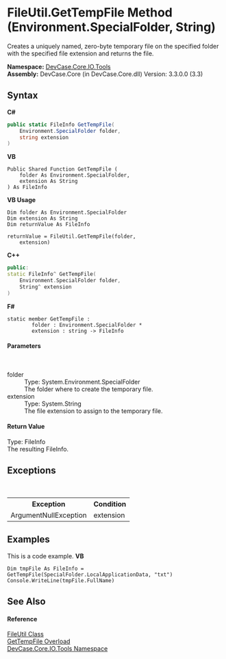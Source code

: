 # FileUtil.GetTempFile Method (Environment.SpecialFolder, String)
 

Creates a uniquely named, zero-byte temporary file on the specified folder with the specified file extension and returns the file.

**Namespace:**&nbsp;<a href="N_DevCase_Core_IO_Tools">DevCase.Core.IO.Tools</a><br />**Assembly:**&nbsp;DevCase.Core (in DevCase.Core.dll) Version: 3.3.0.0 (3.3)

## Syntax

**C#**<br />
``` C#
public static FileInfo GetTempFile(
	Environment.SpecialFolder folder,
	string extension
)
```

**VB**<br />
``` VB
Public Shared Function GetTempFile ( 
	folder As Environment.SpecialFolder,
	extension As String
) As FileInfo
```

**VB Usage**<br />
``` VB Usage
Dim folder As Environment.SpecialFolder
Dim extension As String
Dim returnValue As FileInfo

returnValue = FileUtil.GetTempFile(folder, 
	extension)
```

**C++**<br />
``` C++
public:
static FileInfo^ GetTempFile(
	Environment.SpecialFolder folder, 
	String^ extension
)
```

**F#**<br />
``` F#
static member GetTempFile : 
        folder : Environment.SpecialFolder * 
        extension : string -> FileInfo 

```


#### Parameters
&nbsp;<dl><dt>folder</dt><dd>Type: System.Environment.SpecialFolder<br />The folder where to create the temporary file.</dd><dt>extension</dt><dd>Type: System.String<br />The file extension to assign to the temporary file.</dd></dl>

#### Return Value
Type: FileInfo<br />The resulting FileInfo.

## Exceptions
&nbsp;<table><tr><th>Exception</th><th>Condition</th></tr><tr><td>ArgumentNullException</td><td>extension</td></tr></table>

## Examples
This is a code example. 
**VB**<br />
``` VB
Dim tmpFile As FileInfo = GetTempFile(SpecialFolder.LocalApplicationData, "txt")
Console.WriteLine(tmpFile.FullName)
```


## See Also


#### Reference
<a href="T_DevCase_Core_IO_Tools_FileUtil">FileUtil Class</a><br /><a href="Overload_DevCase_Core_IO_Tools_FileUtil_GetTempFile">GetTempFile Overload</a><br /><a href="N_DevCase_Core_IO_Tools">DevCase.Core.IO.Tools Namespace</a><br />